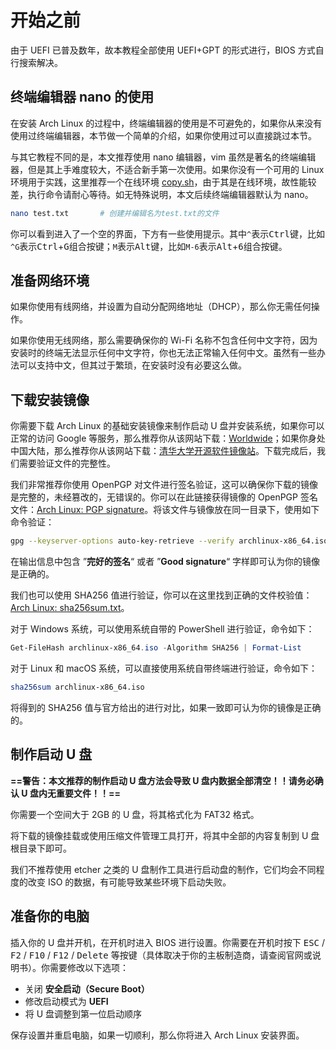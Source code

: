 # 开始之前

由于 UEFI 已普及数年，故本教程全部使用 UEFI+GPT 的形式进行，BIOS 方式自行搜索解决。

## 终端编辑器 nano 的使用

在安装 Arch Linux 的过程中，终端编辑器的使用是不可避免的，如果你从来没有使用过终端编辑器，本节做一个简单的介绍，如果你使用过可以直接跳过本节。

与其它教程不同的是，本文推荐使用 nano 编辑器，vim 虽然是著名的终端编辑器，但是其上手难度较大，不适合新手第一次使用。如果你没有一个可用的 Linux 环境用于实践，这里推荐一个在线环境 [copy.sh](https://copy.sh/v86/?profile=archlinux)，由于其是在线环境，故性能较差，执行命令请耐心等待。如无特殊说明，本文后续终端编辑器默认为 nano。

```bash
nano test.txt		# 创建并编辑名为test.txt的文件
```

你可以看到进入了一个空的界面，下方有一些使用提示。其中`^`表示<kbd>Ctrl</kbd>键，比如`^G`表示<kbd>Ctrl</kbd>+<kbd>G</kbd>组合按键；`M`表示<kbd>Alt</kbd>键，比如`M-6`表示<kbd>Alt</kbd>+<kbd>6</kbd>组合按键。

## 准备网络环境

如果你使用有线网络，并设置为自动分配网络地址（DHCP），那么你无需任何操作。

如果你使用无线网络，那么需要确保你的 Wi-Fi 名称不包含任何中文字符，因为安装时的终端无法显示任何中文字符，你也无法正常输入任何中文。虽然有一些办法可以支持中文，但其过于繁琐，在安装时没有必要这么做。

## 下载安装镜像

你需要下载 Arch Linux 的基础安装镜像来制作启动 U 盘并安装系统，如果你可以正常的访问 Google 等服务，那么推荐你从该网站下载：[Worldwide](https://geo.mirror.pkgbuild.com/iso/latest/archlinux-x86_64.iso)；如果你身处中国大陆，那么推荐你从该网站下载：[清华大学开源软件镜像站](https://mirrors.tuna.tsinghua.edu.cn/archlinux/iso/latest/archlinux-x86_64.iso)。下载完成后，我们需要验证文件的完整性。

我们非常推荐你使用 OpenPGP 对文件进行签名验证，这可以确保你下载的镜像是完整的，未经篡改的，无错误的。你可以在此链接获得镜像的 OpenPGP 签名文件：[Arch Linux: PGP signature](https://archlinux.org/iso/latest/archlinux-x86_64.iso.sig)。将该文件与镜像放在同一目录下，使用如下命令验证：

```bash
gpg --keyserver-options auto-key-retrieve --verify archlinux-x86_64.iso.sig
```

在输出信息中包含 ”**完好的签名**“ 或者 ”**Good signature**“ 字样即可认为你的镜像是正确的。

我们也可以使用 SHA256 值进行验证，你可以在这里找到正确的文件校验值：[Arch Linux: sha256sum.txt](https://archlinux.org/iso/latest/sha256sums.txt)。

对于 Windows 系统，可以使用系统自带的 PowerShell 进行验证，命令如下：

```powershell
Get-FileHash archlinux-x86_64.iso -Algorithm SHA256 | Format-List
```

对于 Linux 和 macOS 系统，可以直接使用系统自带终端进行验证，命令如下：

```bash
sha256sum archlinux-x86_64.iso
```

将得到的 SHA256 值与官方给出的进行对比，如果一致即可认为你的镜像是正确的。

## 制作启动 U 盘

**==警告：本文推荐的制作启动 U 盘方法会导致 U 盘内数据全部清空！！请务必确认 U 盘内无重要文件！！==**

你需要一个空间大于 2GB 的 U 盘，将其格式化为 FAT32 格式。

将下载的镜像挂载或使用压缩文件管理工具打开，将其中全部的内容复制到 U 盘根目录下即可。

我们不推荐使用 etcher 之类的 U 盘制作工具进行启动盘的制作，它们均会不同程度的改变 ISO 的数据，有可能导致某些环境下启动失败。

## 准备你的电脑

插入你的 U 盘并开机，在开机时进入 BIOS 进行设置。你需要在开机时按下 <kbd>ESC</kbd> / <kbd>F2</kbd> / <kbd>F10</kbd> / <kbd>F12</kbd> / <kbd>Delete</kbd> 等按键（具体取决于你的主板制造商，请查阅官网或说明书）。你需要修改以下选项：

- 关闭 **安全启动（Secure Boot）**
- 修改启动模式为 **UEFI**
- 将 U 盘调整到第一位启动顺序

保存设置并重启电脑，如果一切顺利，那么你将进入 Arch Linux 安装界面。

